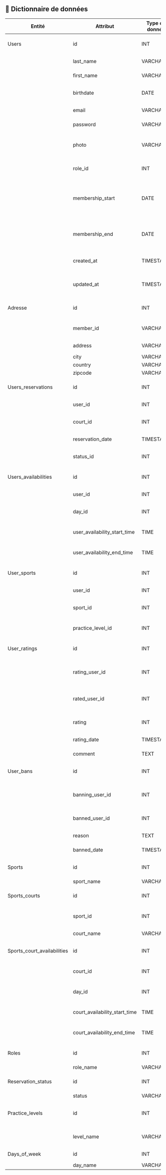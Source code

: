 ## 📖 Dictionnaire de données

| Entité                      | Attribut                        | Type de donnée | Longueur | Contrainte                               | Description                                                | Exemple                             |
|-----------------------------|---------------------------------|----------------|----------|------------------------------------------|------------------------------------------------------------|-------------------------------------|
| Users                       | id                              | INT            | -        | PRIMARY KEY, AUTO_INCREMENT              | Identifiant unique de l'utilisateur                        | 1                                   |
|                             | last_name                       | VARCHAR        | 50       | NOT NULL                                 | Nom de l'utilisateur                                       | 'Dupont'                            |
|                             | first_name                      | VARCHAR        | 50       | NOT NULL                                 | Prénom de l'utilisateur                                    | 'Jean'                              |
|                             | birthdate                       | DATE           | -        | REQUIS                                   | Date de naissance de l'utilisateur                         | 1990-01-01                          |
|                             | email                           | VARCHAR        | 100      | UNIQUE, NOT NULL                         | Adresse email de l'utilisateur                             | jean.dupont@example.com             |
|                             | password                        | VARCHAR        | 255      | NOT NULL                                 | Mot de passe de l'utilisateur                              | `$2y$10$sH28l1j2nNZ51y40C1SyceN...` |
|                             | photo                           | VARCHAR        | 255      | FACULTATIF                               | URL de l'image de profil du membre                         | '20210330_PhilTh_517-bdef'          |
|                             | role_id                         | INT            | -        | FOREIGN KEY REFERENCES roles(id)         | Référence au rôle de l'utilisateur                         | 1                                   |
|                             | membership_start                | DATE           | -        | NULLABLE, DEFAULT NULL                   | Date de début de l'abonnement, si aucune date = pas abonné | 2024-01-01                          |
|                             | membership_end                  | DATE           | -        | NULLABLE, DEFAULT NULL                   | Date de fin de l'abonnement, si aucune date = pas abonné   | 2024-12-31                          |
|                             | created_at                      | TIMESTAMP      | -        | DEFAULT CURRENT_TIMESTAMP                | Date de création du compte                                 | 2024-05-24 12:34:56                 |
|                             | updated_at                      | TIMESTAMP      | -        | DEFAULT CURRENT_TIMESTAMP                | Date de la dernière mise à jour du compte                  | 2024-05-24 12:34:56                 |
| Adresse                     | id                              | INT            | -        | PRIMARY KEY, AUTO_INCREMENT              | Identifiant unique de l'adresse                            | 1                                   |
|                             | member_id                       | VARCHAR        | 50       | NOT NULL, FOREIGN KEY REFERENCES users(id) | Référence de l'utilisateur                                 | 1                                   |
|                             | address                         | VARCHAR        | 255      | NOT NULL                                 | Adresse détaillée                                          | 123 Rue de Paris                    |
|                             | city                            | VARCHAR        | 255      | NOT NULL                                 | Ville                                                      | 'Lyon'                              |
|                             | country                         | VARCHAR        | 255      | NOT NULL                                 | Pays                                                       | 'France'                            |
|                             | zipcode                         | VARCHAR        | 20       | NOT NULL                                 | Code postal                                                | '69007'                             |
| Users_reservations          | id                              | INT            | -        | PRIMARY KEY, AUTO_INCREMENT              | Identifiant unique de la réservation                       | 1                                   |
|                             | user_id                         | INT            | -        | FOREIGN KEY REFERENCES users(id)         | Référence à l'utilisateur                                  | 1                                   |
|                             | court_id                        | INT            | -        | FOREIGN KEY REFERENCES sports_courts(id) | Référence au terrain de sport                              | 1                                   |
|                             | reservation_date                | TIMESTAMP      | -        | NOT NULL                                 | Date de la réservation                                     | 2024-05-24 12:34:56                 |
|                             | status_id                       | INT            | -        | FOREIGN KEY REFERENCES reservation_status(id) | Référence au statut de la réservation                  | 1                                   |
| Users_availabilities        | id                              | INT            | -        | PRIMARY KEY, AUTO_INCREMENT              | Identifiant unique de la disponibilité                     | 1                                   |
|                             | user_id                         | INT            | -        | FOREIGN KEY REFERENCES users(id)         | Référence à l'utilisateur                                  | 1                                   |
|                             | day_id                          | INT            | -        | FOREIGN KEY REFERENCES days_of_week(id)  | Référence au jour de la semaine                            | 1                                   |
|                             | user_availability_start_time    | TIME           | -        | NOT NULL                                 | Heure de début de disponibilité                            | 09:00:00                            |
|                             | user_availability_end_time      | TIME           | -        | NOT NULL                                 | Heure de fin de disponibilité                              | 16:00:00                            |
| User_sports                 | id                              | INT            | -        | PRIMARY KEY, AUTO_INCREMENT              | Identifiant unique de la pratique                          | 1                                   |
|                             | user_id                         | INT            | -        | FOREIGN KEY REFERENCES users(id)         | Référence à l'utilisateur                                  | 1                                   |
|                             | sport_id                        | INT            | -        | FOREIGN KEY REFERENCES sports(id)        | Référence au sport                                         | 1                                   |
|                             | practice_level_id               | INT            | -        | FOREIGN KEY REFERENCES practice_levels(id) | Référence au niveau de pratique                           | 1                                   |
| User_ratings                | id                              | INT            | -        | PRIMARY KEY, AUTO_INCREMENT              | Identifiant unique de l'évaluation                         | 1                                   |
|                             | rating_user_id                  | INT            | -        | FOREIGN KEY REFERENCES users(id)         | Identifiant de l'utilisateur qui donne la note             | 1                                   |
|                             | rated_user_id                   | INT            | -        | FOREIGN KEY REFERENCES users(id)         | Identifiant de l'utilisateur qui reçoit la note            | 2                                   |
|                             | rating                          | INT            | -        | NOT NULL                                 | Note donnée à l'utilisateur (1 à 5 étoiles)                | 4                                   |
|                             | rating_date                     | TIMESTAMP      | -        | DEFAULT CURRENT_TIMESTAMP                | Date de l'évaluation                                       | 2024-05-24 12:34:56                 |
|                             | comment                         | TEXT           | -        | NULLABLE                                 | Commentaire optionnel                                      | Très bon joueur                    |
| User_bans                   | id                              | INT            | -        | PRIMARY KEY, AUTO_INCREMENT              | Identifiant unique du bannissement                         | 1                                   |
|                             | banning_user_id                 | INT            | -        | FOREIGN KEY REFERENCES users(id)         | Identifiant de l'utilisateur qui fait le bannissement      | 1                                   |
|                             | banned_user_id                  | INT            | -        | FOREIGN KEY REFERENCES users(id)         | Identifiant de l'utilisateur banni                         | 2                                   |
|                             | reason                          | TEXT           | -        | NULLABLE                                 | Raison du bannissement                                      | Comportement déplacé et insulte lors du match |
|                             | banned_date                     | TIMESTAMP      | -        | DEFAULT CURRENT_TIMESTAMP                | Date du bannissement                                        | 2024-05-24 12:34:56                 |            
| Sports                      | id                              | INT            | -        | PRIMARY KEY, AUTO_INCREMENT              | Identifiant unique du sport                                | 1                                   |
|                             | sport_name                      | VARCHAR        | 50       | UNIQUE, NOT NULL                         | Nom du sport                                               | 'Badminton'                         |
| Sports_courts               | id                              | INT            | -        | PRIMARY KEY, AUTO_INCREMENT              | Identifiant unique du terrain                              | 1                                   |
|                             | sport_id                        | INT            | -        | FOREIGN KEY REFERENCES sports(id)        | Référence au sport                                         | 1                                   |
|                             | court_name                      | VARCHAR        | 50       | UNIQUE, NOT NULL                         | Nom du terrain                                             | 'Terrain de Badminton #1'           |
| Sports_court_availabilities | id                              | INT            | -        | PRIMARY KEY, AUTO_INCREMENT              | Identifiant unique de la disponibilité                     | 1                                   |
|                             | court_id                        | INT            | -        | FOREIGN KEY REFERENCES sports_courts(id) | Référence au terrain de sport                              | 1                                   |
|                             | day_id                          | INT            | -        | FOREIGN KEY REFERENCES days_of_week(id)  | Référence au jour de la semaine                            | 1                                   |
|                             | court_availability_start_time   | TIME           | -        | NOT NULL                                 | Heure de début de disponibilité                            | 09:00:00                            |
|                             | court_availability_end_time     | TIME           | -        | NOT NULL                                 | Heure de fin de disponibilité                              | 16:00:00                            |
| Roles                       | id                              | INT            | -        | PRIMARY KEY, AUTO_INCREMENT              | Identifiant unique du rôle                                 | 1                                   |
|                             | role_name                       | VARCHAR        | 50       | UNIQUE, NOT NULL                         | Nom du rôle                                                | 'admin'                             |
| Reservation_status          | id                              | INT            | -        | PRIMARY KEY, AUTO_INCREMENT              | Identifiant unique du statut                               | 1                                   |
|                             | status                          | VARCHAR        | 20       | UNIQUE, NOT NULL                         | Nom du statut                                              | 'en cours'                          |
| Practice_levels             | id                              | INT            | -        | PRIMARY KEY, AUTO_INCREMENT              | Identifiant unique du niveau de pratique                   | 1										                |       
|                             | level_name                      | VARCHAR        | 20       | UNIQUE, NOT NULL                         | Nom du niveau de pratique                                  | Débutant, Confirmé, Expérimenté, Pro |
| Days_of_week                | id                              | INT            | -        | PRIMARY KEY, AUTO_INCREMENT              | Identifiant unique                                         | '1'                                  |
|                             | day_name                        | VARCHAR        | 10       | UNIQUE, NOT NULL                         | Nom du jour                                                | 'Lundi'                              |
